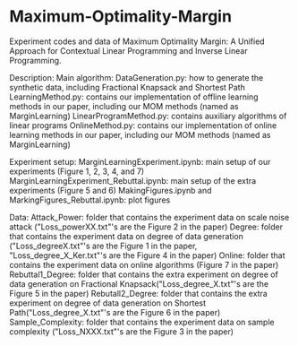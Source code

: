 # Maximum-Optimality-Margin
Experiment codes and data of Maximum Optimality Margin: A Unified Approach for Contextual Linear Programming and Inverse Linear Programming.

Description:
Main algorithm:
  DataGeneration.py: how to generate the synthetic data, including Fractional Knapsack and Shortest Path
  LearningMethod.py: contains our implementation of offline learning methods in our paper, including our MOM methods (named as MarginLearning)
  LinearProgramMethod.py: contains auxiliary algorithms of linear programs
  OnlineMethod.py: contains our implementation of online learning methods in our paper, including our MOM methods (named as MarginLearning)

Experiment setup:
  MarginLearningExperiment.ipynb: main setup of our experiments (Figure 1, 2, 3, 4, and 7)
  MarginLearningExperiment_Rebuttal.ipynb: main setup of the extra experiments (Figure 5 and 6)
  MakingFigures.ipynb and MarkingFigures_Rebuttal.ipynb: plot figures

Data:
  Attack_Power: folder that contains the experiment data on scale noise attack ("Loss_powerXX.txt"'s are the Figure 2 in the paper)
  Degree: folder that contains the experiment data on degree of data generation ("Loss_degreeX.txt"'s are the Figure 1 in the paper, "Loss_degree_X_Ker.txt"'s are the Figure 4 in the paper)
  Online: folder that contains the experiment data on online algorithms (Figure 7 in the paper)
  Rebuttal1_Degree: folder that contains the extra experiment on degree of data generation on Fractional Knapsack("Loss_degree_X.txt"'s are the Figure 5 in the paper)
  Rebutall2_Degree: folder that contains the extra experiment on degree of data generation on Shortest Path("Loss_degree_X.txt"'s are the Figure 6 in the paper)
  Sample_Complexity: folder that contains the experiment data on sample complexity ("Loss_NXXX.txt"'s are the Figure 3 in the paper)
